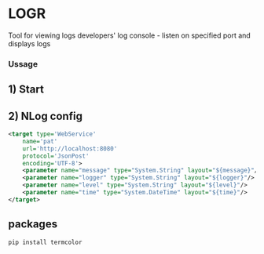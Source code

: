 # LOGR
Tool for viewing logs
developers' log console - listen on specified port and displays logs

### Ussage
## 1) Start

## 2) NLog config
```xml
<target type='WebService'
    name='pat'
    url='http://localhost:8080'
    protocol='JsonPost'
    encoding='UTF-8'>
    <parameter name="message" type="System.String" layout="${message}"/>
    <parameter name="logger" type="System.String" layout="${logger}"/>
    <parameter name="level" type="System.String" layout="${level}"/>
    <parameter name="time" type="System.DateTime" layout="${time}"/>
</target>
```

## packages
```
pip install termcolor
```